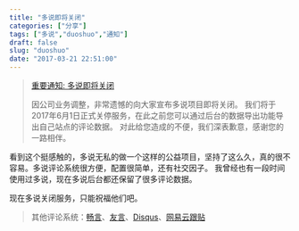 ```yaml
---
title: "多说即将关闭"
categories: ["分享"]
tags: ["多说","duoshuo","通知"]
draft: false
slug: "duoshuo"
date: "2017-03-21 22:51:00"
---
```


> <a href="http://dev.duoshuo.com/threads/58d10f50e9a8cb4433fd5c5d" target="_blank">重要通知: 多说即将关闭</a>
> 
> 因公司业务调整，非常遗憾的向大家宣布多说项目即将关闭。
> 我们将于2017年6月1日正式关停服务，在此之前您可以通过后台的数据导出功能导出自己站点的评论数据。
> 对此给您造成的不便，我们深表歉意，感谢您的一路相伴。

看到这个挺感触的，多说无私的做一个这样的公益项目，坚持了这么久，真的很不容易。多说评论系统很方便，配置很简单，还有社交因子。
我曾经也有一段时间使用过多说，现在多说后台都还保留了很多评论数据。

现在多说关闭服务，只能祝福他们吧。

> 其他评论系统：<a href="http://changyan.kuaizhan.com/" target="_blank">畅言</a>、<a href="http://www.uyan.cc/" target="_blank">友言</a>、<a href="www.disqus.com/" target="_blank">Disqus</a>、<a href="https://gentie.163.com/" target="_blank">网易云跟贴</a>
